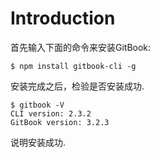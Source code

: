 # Introduction

首先输入下面的命令来安装GitBook:

```shell
$ npm install gitbook-cli -g
```

安装完成之后，检验是否安装成功.

```shell
$ gitbook -V
CLI version: 2.3.2
GitBook version: 3.2.3
```
说明安装成功.
